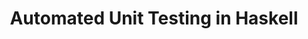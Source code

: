 ---
title: Automated Unit Testing in Haskell
url: http://pbrisbin.com/posts/automated_unit_testing_in_haskell/
authors:
- Pat Brisbin
type: article
tags:
- testing
doHaskell-type: blog post
---